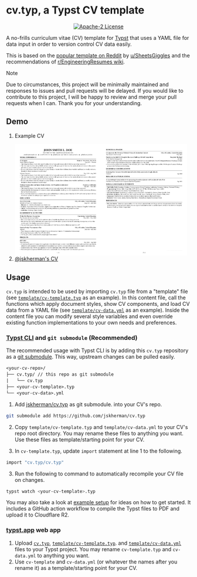 # cv.typ, a Typst CV template

<p align="center">
  <a href="LICENSE">
    <img alt="Apache-2 License" src="https://img.shields.io/badge/license-Apache%202-brightgreen"/>
  </a>
</p>

A no-frills curriculum vitae (CV) template for
[Typst](https://github.com/typst/typst) that uses a YAML file for data input in
order to version control CV data easily.

This is based on the [popular template on
Reddit](https://web.archive.org/https://old.reddit.com/r/jobs/comments/7y8k6p/im_an_exrecruiter_for_some_of_the_top_companies/)
by
[u/SheetsGiggles](https://web.archive.org/https://old.reddit.com/user/SheetsGiggles)
and the recommendations of [r/EngineeringResumes
wiki](https://web.archive.org/https://old.reddit.com/r/EngineeringResumes/comments/m2cc65/new_and_improved_wiki).

> [!NOTE]
> Due to circumstances, this project will be minimally maintained and responses
> to issues and pull requests will be delayed. If you would like to contribute
> to this project, I will be happy to review and merge your pull requests when I
> can. Thank you for your understanding.

## Demo

1. Example CV
   <div align="center">
     <img src="./template/cv-template_1.png" alt="Example CV Page 1" style="float: left; width: 49%; height: auto;">
     <img src="./template/cv-template_2.png" alt="Example CV Page 2" style="float: left; width: 49%; height: auto;">
   </div>

2. [@jskherman's CV](https://go.jskherman.com/cv)

## Usage

`cv.typ` is intended to be used by importing `cv.typ` file from a "template"
file (see [`template/cv-template.typ`](template/cv-template.typ) as an example).
In this content file, call the functions which apply document styles, show CV
components, and load CV data from a YAML file (see
[`template/cv-data.yml`](template/cv-data.yml) as an example). Inside the
content file you can modify several style variables and even override existing
function implementations to your own needs and preferences.

### [Typst CLI](https://github.com/typst/typst) and `git submodule` (Recommended)

The recommended usage with Typst CLI is by adding this `cv.typ` repository as a
[git submodule](https://git-scm.com/book/en/v2/Git-Tools-Submodules). This way,
upstream changes can be pulled easily.

```txt
<your-cv-repo>/
├── cv.typ/ // this repo as git submodule
|   └── cv.typ
├── <your-cv-template>.typ
└── <your-cv-data>.yml
```

1. Add [jskherman/cv.typ](https://github.com/jskherman/cv.typ) as git submodule.
   into your CV's repo.

  ```bash
  git submodule add https://github.com/jskherman/cv.typ
  ```

2. Copy `template/cv-template.typ` and `template/cv-data.yml` to your CV's repo
   root directory. You may rename these files to anything you want. Use these
   files as template/starting point for your CV.

3. In `cv-template.typ`, update `import` statement at line 1 to the following.

  ```bash
  import "cv.typ/cv.typ"
  ```

3. Run the following to command to automatically recompile your CV file on changes.

  ```bash
  typst watch <your-cv-template>.typ
  ```

You may also take a look at [example
setup](https://github.com/jskherman/cv.typ-example-repo) for ideas on how to get
started. It includes a GitHub action workflow to compile the Typst files to PDF
and upload it to Cloudflare R2.

### [typst.app](https://typst.app) web app

1. Upload [`cv.typ`](cv.typ),
   [`template/cv-template.typ`](template/cv-template.typ). and
   [`template/cv-data.yml`](template/cv-data.yml) files to your Typst project. You
   may rename `cv-template.typ` and `cv-data.yml` to anything you want.
2. Use `cv-template` and `cv-data.yml` (or whatever the names after you rename
   it) as a template/starting point for your CV.
